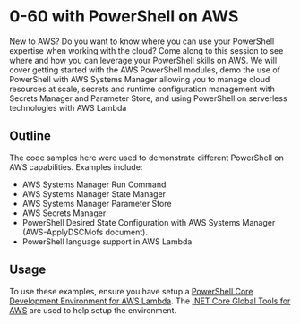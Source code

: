 # 0-60 with PowerShell on AWS

New to AWS? Do you want to know where you can use your PowerShell expertise when working with the cloud? Come along to this session to see where and how you can leverage your PowerShell skills on AWS. We will cover getting started with the AWS PowerShell modules, demo the use of PowerShell with AWS Systems Manager allowing you to manage cloud resources at scale, secrets and runtime configuration management with Secrets Manager and Parameter Store, and using PowerShell on serverless technologies with AWS Lambda

## Outline

The code samples here were used to demonstrate different PowerShell on AWS capabilities. Examples include:

* AWS Systems Manager Run Command
* AWS Systems Manager State Manager
* AWS Systems Manager Parameter Store
* AWS Secrets Manager
* PowerShell Desired State Configuration with AWS Systems Manager (AWS-ApplyDSCMofs document).
* PowerShell language support in AWS Lambda

## Usage

To use these examples, ensure you have setup a [PowerShell Core Development Environment for AWS Lambda](https://docs.aws.amazon.com/lambda/latest/dg/lambda-powershell-setup-dev-environment.html). The [.NET Core Global Tools for AWS](https://aws.amazon.com/blogs/developer/net-core-global-tools-for-aws/) are used to help setup the environment.
